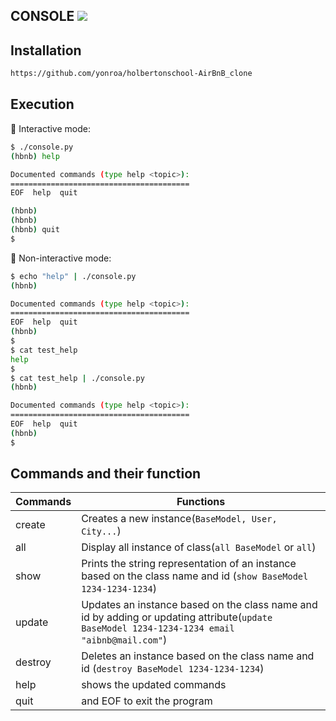 <h2> CONSOLE <img src = "https://i.stack.imgur.com/sY3N5.gif" </h2>

## Installation


```sh
https://github.com/yonroa/holbertonschool-AirBnB_clone
```

## Execution
 🔑 Interactive mode:
```sh
$ ./console.py
(hbnb) help

Documented commands (type help <topic>):
========================================
EOF  help  quit

(hbnb) 
(hbnb) 
(hbnb) quit
$
```

🔑 Non-interactive mode:
```sh
$ echo "help" | ./console.py
(hbnb)

Documented commands (type help <topic>):
========================================
EOF  help  quit
(hbnb) 
$
$ cat test_help
help
$
$ cat test_help | ./console.py
(hbnb)

Documented commands (type help <topic>):
========================================
EOF  help  quit
(hbnb) 
$
```


## Commands and their function

| Commands | Functions |
| ------ | ------ |
| create | Creates a new instance(```BaseModel, User, City...```)|
| all | Display all instance of class(```all BaseModel``` or ```all```) |
| show | Prints the string representation of an instance based on the class name and id (```show BaseModel 1234-1234-1234```)|
| update | Updates an instance based on the class name and id by adding or updating attribute(```update BaseModel 1234-1234-1234 email "aibnb@mail.com"```) |
| destroy | Deletes an instance based on the class name and id (```destroy BaseModel 1234-1234-1234```) |
| help | shows the updated commands |
| quit | and EOF to exit the program |
